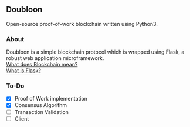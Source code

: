 ## Doubloon
Open-source proof-of-work blockchain written using Python3.

### About
Doubloon is a simple blockchain protocol which is wrapped using Flask, a robust web application microframework.\
[What does Blockchain mean?](https://blockgeeks.com/guides/what-is-blockchain-technology/)\
[What is Flask?](https://github.com/pallets/flask)

### To-Do
- [x] Proof of Work implementation
- [x] Consensus Algorithm
- [ ] Transaction Validation
- [ ] Client
